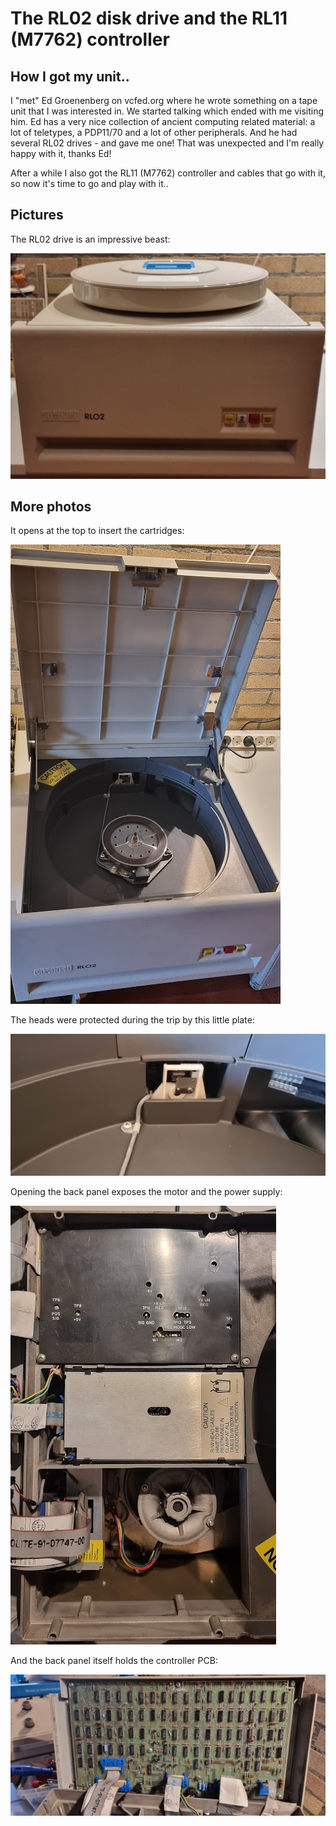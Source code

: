 # The RL02 disk drive and the RL11 (M7762) controller

## How I got my unit..

I "met" Ed Groenenberg on vcfed.org where he wrote something on a tape unit that I was interested in. We started talking which ended with me visiting him. Ed has a very nice collection of ancient computing related material: a lot of teletypes, a PDP11/70 and a lot of other peripherals. And he had several RL02 drives - and gave me one! That was unexpected and I'm really happy with it, thanks Ed!

After a while I also got the RL11 (M7762) controller and cables that go with it, so now it's time to go and play with it..

## Pictures

The RL02 drive is an impressive beast:

![rl02 and disk pack](rl02-1.png)



## More photos

It opens at the top to insert the cartridges:

![alt text](rl02-open.png)

The heads were protected during the trip by this little plate:

![headprotect](rl02-headprot.png)

Opening the back panel exposes the motor and the power supply:

![opened backpanel](rl02-backpanel.png)

And the back panel itself holds the controller PCB:

![Controller pcb](rl02-cvtrl.png)